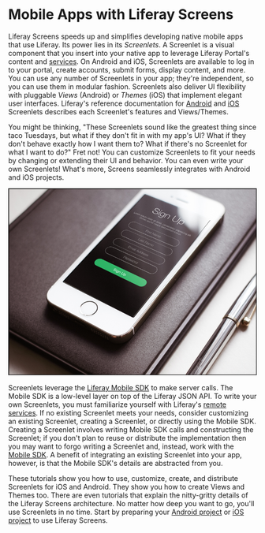 # Mobile Apps with Liferay Screens [](id=mobile-apps-with-liferay-screens)

Liferay Screens speeds up and simplifies developing native mobile apps that use
Liferay. Its power lies in its *Screenlets*. A Screenlet is a visual component
that you insert into your native app to leverage Liferay Portal's content and
[services](/develop/tutorials/-/knowledge_base/6-2/invoking-remote-services). On
Android and iOS, Screenlets are available to log in to your portal, create
accounts, submit forms, display content, and more. You can use any number of
Screenlets in your app; they're independent, so you can use them in modular
fashion. Screenlets also deliver UI flexibility with pluggable *Views* (Android)
or *Themes* (iOS) that implement elegant user interfaces. Liferay's reference
documentation for
[Android](/develop/reference/-/knowledge_base/6-2/screenlets-in-liferay-screens-for-android) 
and
[iOS](/develop/reference/-/knowledge_base/6-2/screenlets-in-liferay-screens-for-ios)
Screenlets describes each Screenlet's features and Views/Themes. 

You might be thinking, "These Screenlets sound like the greatest thing since
taco Tuesdays, but what if they don't fit in with my app's UI? What if they
don't behave exactly how I want them to? What if there's no Screenlet for what I
want to do?" Fret not! You can customize Screenlets to fit your needs by
changing or extending their UI and behavior. You can even write your own
Screenlets! What's more, Screens seamlessly integrates with Android and iOS
projects. 

![Figure 1: Here's an app that uses a Liferay Screens Sign Up Screenlet.](../../images/screens-phone-intro.png)

Screenlets leverage the
[Liferay Mobile SDK](https://www.liferay.com/community/liferay-projects/liferay-mobile-sdk/overview)
to make server calls. The Mobile SDK is a low-level layer on top of the Liferay
JSON API. To write your own Screenlets, you must familiarize yourself with
Liferay's
[remote services](/develop/tutorials/-/knowledge_base/6-2/invoking-remote-services).
If no existing Screenlet meets your needs, consider customizing an existing
Screenlet, creating a Screenlet, or directly using the Mobile SDK. Creating a
Screenlet involves writing Mobile SDK calls and constructing the Screenlet; if
you don't plan to reuse or distribute the implementation then you may want to
forgo writing a Screenlet and, instead, work with the
[Mobile SDK](/develop/tutorials/-/knowledge_base/6-2/mobile). A benefit of
integrating an existing Screenlet into your app, however, is that the Mobile
SDK's details are abstracted from you. 

These tutorials show you how to use, customize, create, and distribute
Screenlets for iOS and Android. They show you how to create Views and Themes
too. There are even tutorials that explain the nitty-gritty details of the
Liferay Screens architecture. No matter how deep you want to go, you'll use
Screenlets in no time. Start by preparing your
[Android project](/develop/tutorials/-/knowledge_base/6-2/preparing-android-projects-for-liferay-screens)
or
[iOS project](/develop/tutorials/-/knowledge_base/6-2/preparing-ios-projects-for-liferay-screens)
to use Liferay Screens. 
